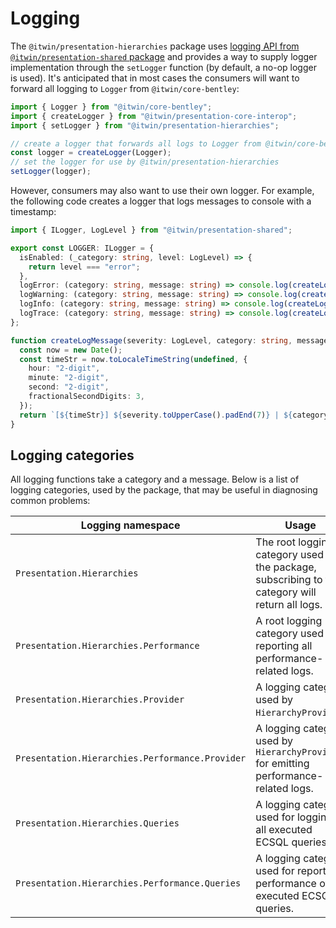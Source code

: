 # Logging

The `@itwin/presentation-hierarchies` package uses [logging API from `@itwin/presentation-shared` package](https://github.com/iTwin/presentation/blob/master/packages/shared/README.md#logging) and provides a way to supply logger implementation through the `setLogger` function (by default, a no-op logger is used). It's anticipated that in most cases the consumers will want to forward all logging to `Logger` from `@itwin/core-bentley`:

<!-- [[include: [Presentation.Hierarchies.Logging.Imports, Presentation.Hierarchies.Logging.ForwardingLogsToCoreBentleyLogger], ts]] -->
<!-- BEGIN EXTRACTION -->

```ts
import { Logger } from "@itwin/core-bentley";
import { createLogger } from "@itwin/presentation-core-interop";
import { setLogger } from "@itwin/presentation-hierarchies";

// create a logger that forwards all logs to Logger from @itwin/core-bentley
const logger = createLogger(Logger);
// set the logger for use by @itwin/presentation-hierarchies
setLogger(logger);
```

<!-- END EXTRACTION -->

However, consumers may also want to use their own logger. For example, the following code creates a logger that logs messages to console with a timestamp:

<!-- [[include: [Presentation.Hierarchies.Logging.CreatingCustomLogger], ts]] -->
<!-- BEGIN EXTRACTION -->

```ts
import { ILogger, LogLevel } from "@itwin/presentation-shared";

export const LOGGER: ILogger = {
  isEnabled: (_category: string, level: LogLevel) => {
    return level === "error";
  },
  logError: (category: string, message: string) => console.log(createLogMessage("error", category, message)),
  logWarning: (category: string, message: string) => console.log(createLogMessage("warning", category, message)),
  logInfo: (category: string, message: string) => console.log(createLogMessage("info", category, message)),
  logTrace: (category: string, message: string) => console.log(createLogMessage("trace", category, message)),
};

function createLogMessage(severity: LogLevel, category: string, message: string) {
  const now = new Date();
  const timeStr = now.toLocaleTimeString(undefined, {
    hour: "2-digit",
    minute: "2-digit",
    second: "2-digit",
    fractionalSecondDigits: 3,
  });
  return `[${timeStr}] ${severity.toUpperCase().padEnd(7)} | ${category} | ${message}`;
}
```

<!-- END EXTRACTION -->

## Logging categories

All logging functions take a category and a message. Below is a list of logging categories, used by the package, that may be useful in diagnosing common problems:

| Logging namespace                               | Usage                                                                                             |
| ----------------------------------------------- | ------------------------------------------------------------------------------------------------- |
| `Presentation.Hierarchies`                      | The root logging category used by the package, subscribing to this category will return all logs. |
| `Presentation.Hierarchies.Performance`          | A root logging category used for reporting all performance-related logs.                          |
| `Presentation.Hierarchies.Provider`             | A logging category used by `HierarchyProvider`.                                                   |
| `Presentation.Hierarchies.Performance.Provider` | A logging category used by `HierarchyProvider` for emitting performance-related logs.             |
| `Presentation.Hierarchies.Queries`              | A logging category used for logging all executed ECSQL queries.                                   |
| `Presentation.Hierarchies.Performance.Queries`  | A logging category used for reporting performance of executed ECSQL queries.                      |
